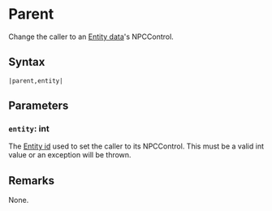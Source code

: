# Parent

Change the caller to an [Entity data](../../../TextAsset%20Data/Entity%20data.md)'s NPCControl.

## Syntax

````
|parent,entity|
````

## Parameters

### `entity`:  int

The [Entity id](../Entity%20id.md) used to set the caller to its NPCControl. This must be a valid int value or an exception will be thrown.

## Remarks

None.
